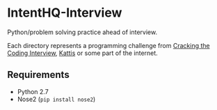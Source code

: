 # IntentHQ-Interview
Python/problem solving practice ahead of interview.

Each directory represents a programming challenge from [Cracking the Coding Interview](https://www.amazon.co.uk/dp/0984782850/), [Kattis](https://open.kattis.com/) or some part of the internet.

## Requirements

- Python 2.7
- Nose2 (`pip install nose2`)
